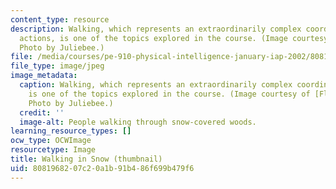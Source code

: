 ```yaml
---
content_type: resource
description: Walking, which represents an extraordinarily complex coordination of
  actions, is one of the topics explored in the course. (Image courtesy of Flickr.com.
  Photo by Juliebee.)
file: /media/courses/pe-910-physical-intelligence-january-iap-2002/8081968207c20a1b91b486f699b479f6_pe-910iap02-th.jpg
file_type: image/jpeg
image_metadata:
  caption: Walking, which represents an extraordinarily complex coordination of actions,
    is one of the topics explored in the course. (Image courtesy of [Flickr.com](http://www.flickr.com/).
    Photo by Juliebee.)
  credit: ''
  image-alt: People walking through snow-covered woods.
learning_resource_types: []
ocw_type: OCWImage
resourcetype: Image
title: Walking in Snow (thumbnail)
uid: 80819682-07c2-0a1b-91b4-86f699b479f6
---
```

